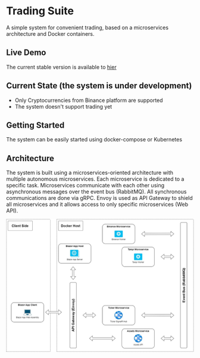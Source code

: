 # Trading Suite
A simple system for convenient trading, based on a microservices architecture and Docker containers.

## Live Demo

The current stable version is available to [hier](http://demo.salakhov.net)

## Current State (the system is under development)

 - Only Cryptocurrencies from Binance platform are supported
 - The system doesn't support trading yet

## Getting Started

The system can be easily started using docker-compose or Kubernetes

## Architecture

The system is built using a microservices-oriented architecture with multiple autonomous microservices. Each microservice is dedicated to a specific task. Microservices communicate with each other using asynchronous messages over the event bus (RabbitMQ). All synchronous communications are done via gRPC. Envoy is used as API Gateway to shield all microservices and it allows access to only specific microservices (Web API).

![](img/architecture.jpg)